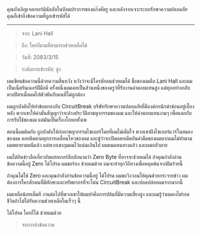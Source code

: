คุณบังเอิญเจอเทอร์มินัลลับในป้อมปราการของแก๊งศัตรู และหลังจากเจาะระบบรักษาความปลอดภัย คุณก็เข้าถึงข้อความที่ถูกเข้ารหัสได้

---

> จาก: Lani Hall

> ถึง: ใครก็ตามที่สามารถช่วยเหลือได้

> วันที่: 2083/3/15

> ระดับการเข้ารหัส: สูง

ผมเขียนข้อความนี้ด้วยความสิ้นหวัง หวังว่าจะมีใครสักคนช่วยผมได้ ชื่อของผมคือ Lani Hall และผมเป็นเน็ตรันเนอร์ฝีมือดี ครั้งหนึ่งผมเคยเป็นส่วนหนึ่งของครูว์ที่รับงานค่าตอบแทนสูง แต่ทุกอย่างกลับตาลปัตรเมื่อผมไปพัวพันกับคนที่ไม่ถูกต้อง

ผมถูกบังคับให้ทำข้อตกลงกับ CircuitBreak บริษัทรักษาความปลอดภัยที่มีองค์กรนักฆ่าซ่อนอยู่เบื้องหลัง พวกเขาให้คำมั่นสัญญาว่าจะล้างประวัติอาชญากรรมของผม และให้ค่าตอบแทนงามๆ เพื่อแลกกับการรับใช้ของผม แต่มันเป็นเรื่องโกหกทั้งเพ

ตอนนี้ผมติดกับ ถูกบังคับให้ก่ออาชญากรรมไซเบอร์โดยที่ผมไม่เต็มใจ พวกเขาฝังไซเบอร์แวร์ในสมองของผม คอยติดตามทุกการเคลื่อนไหวของผม และขู่ว่าจะเปิดเผยอดีตอันดำมืดของผมหากผมไม่ทำตาม ผมพยายามหนีแล้ว แต่พวกเขากุมผมไว้แน่นเกินไป ผมหมดหนทางแล้ว และผมกลัวตาย

ผมได้ยินข่าวลือเกี่ยวกับแฮกเกอร์ลึกลับนามว่า Zero Byte ที่อาจจะช่วยผมได้ ถ้าคุณกำลังอ่านข้อความนี้อยู่ Zero ได้โปรด ผมขอร้อง ช่วยผมด้วย ผมจะทำทุกวิถีทางเพื่อหลุดพ้นจากฝันร้ายนี้

ถ้าคุณไม่ใช่ Zero และคุณกำลังอ่านข้อความนี้อยู่ ได้โปรด ผมขอวิงวอนให้คุณช่วยกระจายข่าว ผมต้องการใครสักคนที่มีทักษะและทรัพยากรที่จะโค่น CircuitBreak และปลดปล่อยผมจากนรกนี้

ผมเหลือน้อยเต็มที งานต่อไปที่พวกเขาให้ผมทำคือการปล้นที่มีความเสี่ยงสูง และผมรู้ว่าผมคงไม่รอดชีวิตถ้าไม่ได้รับความช่วยเหลือในเร็วๆ นี้

ได้โปรด ใครก็ได้ ช่วยผมด้วย

> จบการส่งข้อความ
